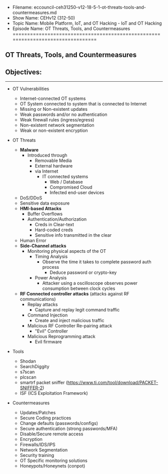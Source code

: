 - Filename: eccouncil-ceh31250-v12-18-5-1-ot-threats-tools-and-countermeasures.md
- Show Name: CEHv12 (312-50)
- Topic Name: Mobile Platform, IoT, and OT Hacking -  IoT and OT Hacking
- Episode Name: OT Threats, Tools, and Countermeasures
================================================================================


OT Threats, Tools, and Countermeasures
--------------------------------------------------------------------------------

Objectives:
--------------------------------------------------------------------------------

--------------------------------------------------------------------------------


+ OT Vulnerabilities
  - Internet-connected OT systems
  - OT System connected to system that is connected to Internet
  - Missing or Non-existent updates
  - Weak passwords and/or no authentication
  - Weak firewall rules (ingress/egress)
  - Non-existent network segmentation
  - Weak or non-existent encryption

+ OT Threats
  - **Malware**
    + Introduced through
      - Removable Media
      - External hardware
      - via Internet
        + IT connected systems
          - Web / Database
          - Compromised Cloud
          - Infected end-user devices
  - DoS/DDoS
  - Sensitive data exposure
  - **HMI-based Attacks**
    + Buffer Overflows
    + Authentication/Authorization
      - Creds in Clear-text
      - Hard-coded creds
      - Sensitive info transmitted in the clear
  - Human Error
  - **Side-Channel attacks**
    + Monitoring physical aspects of the OT
      - Timing Analysis
        + Observe the time it takes to complete password auth process
          - Deduce password or crypto-key
      - Power Analysis
        + Attacker using a oscilloscope observes power consumption between clock
          cycles
  - **RF Connected controller attacks** (attacks against RF communications)
    + Replay attacks
      - Capture and replay legit command traffic
    + Command Injection
      - Create and inject malicious traffic
    + Malicious RF Controller Re-pairing attack
      - "Evil" Controller
    + Malicious Reprogramming attack
      - Evil firmware

+ Tools
  - Shodan
  - SearchDiggity
  - s7scan
  - plcscan
  - smartrf packet sniffer (https://www.ti.com/tool/download/PACKET-SNIFFER-2)
  - ISF (ICS Exploitation Framework)

+ Countermeasures
  - Updates/Patches
  - Secure Coding practices
  - Change defaults (passwords/configs)
  - Secure authentication (strong passwords/MFA)
  - Disable/Secure remote access
  - Encryption
  - Firewalls/IDS/IPS
  - Network Segmentation 
  - Security training
  - OT Specific monitoring solutions
  - Honeypots/Honeynets (conpot)
